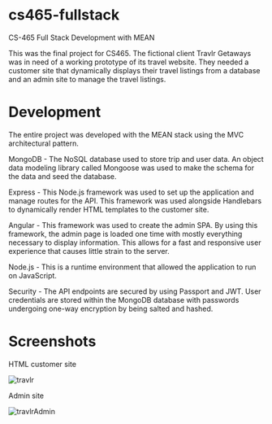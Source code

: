 # cs465-fullstack
CS-465 Full Stack Development with MEAN

This was the final project for CS465. The fictional client Travlr Getaways was in need of a working prototype of its travel website. They needed a customer site that dynamically displays their travel listings from a database and an admin site to manage the travel listings. 

# Development

The entire project was developed with the MEAN stack using the MVC architectural pattern. 

MongoDB - The NoSQL database used to store trip and user data.  An object data modeling library called Mongoose was used to make the schema for the data and seed the database.

Express - This Node.js framework was used to set up the application and manage routes for the API. This framework was used alongside Handlebars to dynamically render HTML templates to the customer site. 

Angular - This framework was used to create the admin SPA. By using this framework, the admin page is loaded one time with mostly everything necessary to display information. This allows for a fast and responsive user experience that causes little strain to the server.

Node.js - This is a runtime environment that allowed the application to run on JavaScript. 

Security - The API endpoints are secured by using Passport and JWT. User credentials are stored within the MongoDB database with passwords undergoing one-way encryption by being salted and hashed. 

# Screenshots

HTML customer site

![travlr](https://user-images.githubusercontent.com/86049959/204953499-2b0fb224-61a5-4bf9-9764-614a39e8b511.png)

Admin site

![travlrAdmin](https://user-images.githubusercontent.com/86049959/204953533-a347ddd4-7091-44ae-a479-321a7ec171a7.png)
